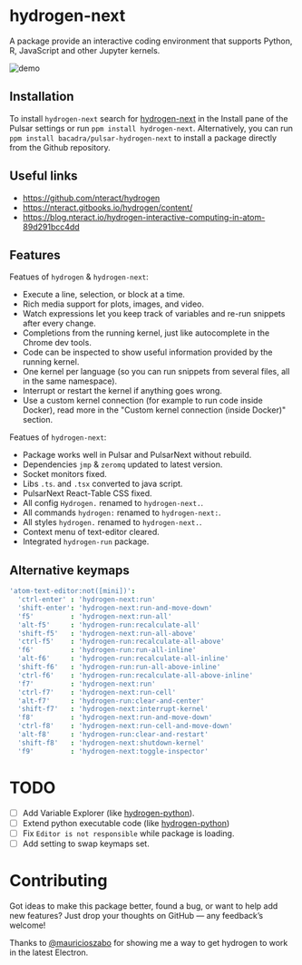 # hydrogen-next

A package provide an interactive coding environment that supports Python, R, JavaScript and other Jupyter kernels.

![demo](https://github.com/bacadra/pulsar-hydrogen-next/blob/master/assets/demo.gif?raw=true)

## Installation

To install `hydrogen-next` search for [hydrogen-next](https://web.pulsar-edit.dev/packages/hydrogen-next) in the Install pane of the Pulsar settings or run `ppm install hydrogen-next`. Alternatively, you can run `ppm install bacadra/pulsar-hydrogen-next` to install a package directly from the Github repository.

## Useful links

- https://github.com/nteract/hydrogen
- https://nteract.gitbooks.io/hydrogen/content/
- https://blog.nteract.io/hydrogen-interactive-computing-in-atom-89d291bcc4dd

## Features

Featues of `hydrogen` & `hydrogen-next`:

- Execute a line, selection, or block at a time.
- Rich media support for plots, images, and video.
- Watch expressions let you keep track of variables and re-run snippets after every change.
- Completions from the running kernel, just like autocomplete in the Chrome dev tools.
- Code can be inspected to show useful information provided by the running kernel.
- One kernel per language (so you can run snippets from several files, all in the same namespace).
- Interrupt or restart the kernel if anything goes wrong.
- Use a custom kernel connection (for example to run code inside Docker), read more in the "Custom kernel connection (inside Docker)" section.

Featues of `hydrogen-next`:

- Package works well in Pulsar and PulsarNext without rebuild.
- Dependencies `jmp` & `zeromq` updated to latest version.
- Socket monitors fixed.
- Libs `.ts`. and `.tsx` converted to java script.
- PulsarNext React-Table CSS fixed.
- All config `Hydrogen.` renamed to `hydrogen-next.`.
- All commands `hydrogen:` renamed to `hydrogen-next:`.
- All styles `hydrogen.` renamed to `hydrogen-next.`.
- Context menu of text-editor cleared.
- Integrated `hydrogen-run` package.

## Alternative keymaps

```cson
'atom-text-editor:not([mini])':
  'ctrl-enter' : 'hydrogen-next:run'
  'shift-enter': 'hydrogen-next:run-and-move-down'
  'f5'         : 'hydrogen-next:run-all'
  'alt-f5'     : 'hydrogen-run:recalculate-all'
  'shift-f5'   : 'hydrogen-next:run-all-above'
  'ctrl-f5'    : 'hydrogen-run:recalculate-all-above'
  'f6'         : 'hydrogen-run:run-all-inline'
  'alt-f6'     : 'hydrogen-run:recalculate-all-inline'
  'shift-f6'   : 'hydrogen-run:run-all-above-inline'
  'ctrl-f6'    : 'hydrogen-run:recalculate-all-above-inline'
  'f7'         : 'hydrogen-next:run'
  'ctrl-f7'    : 'hydrogen-next:run-cell'
  'alt-f7'     : 'hydrogen-run:clear-and-center'
  'shift-f7'   : 'hydrogen-next:interrupt-kernel'
  'f8'         : 'hydrogen-next:run-and-move-down'
  'ctrl-f8'    : 'hydrogen-next:run-cell-and-move-down'
  'alt-f8'     : 'hydrogen-run:clear-and-restart'
  'shift-f8'   : 'hydrogen-next:shutdown-kernel'
  'f9'         : 'hydrogen-next:toggle-inspector'
```

# TODO

- [ ] Add Variable Explorer (like [hydrogen-python](https://github.com/nikitakit/hydrogen-python)).
- [ ] Extend python executable code (like [hydrogen-python](https://github.com/nikitakit/hydrogen-python))
- [ ] Fix `Editor is not responsible` while package is loading.
- [ ] Add setting to swap keymaps set.

# Contributing

Got ideas to make this package better, found a bug, or want to help add new features? Just drop your thoughts on GitHub — any feedback’s welcome!

Thanks to [@mauricioszabo](https://github.com/mauricioszabo) for showing me a way to get hydrogen to work in the latest Electron.
